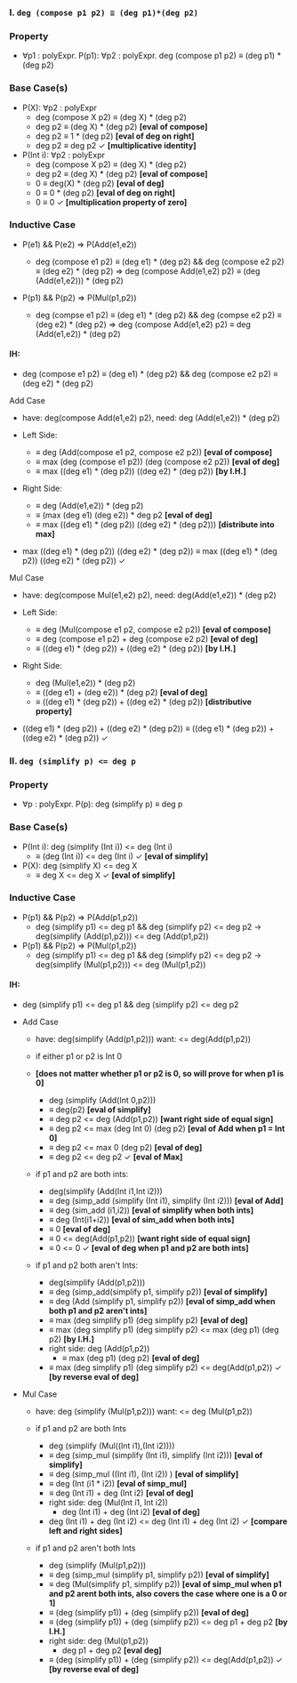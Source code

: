 ### I. ``deg (compose p1 p2) ≡ (deg p1)*(deg p2)``
### Property
+ ∀p1 : polyExpr. P(p1): ∀p2 : polyExpr. deg (compose p1 p2) ≡ (deg p1) * (deg p2)


### Base Case(s)
+ P(X): ∀p2 : polyExpr
  + deg (compose X p2) ≡ (deg X) * (deg p2)
  + deg p2 ≡ (deg X) * (deg p2) **[eval of compose]**
  + deg p2 ≡ 1 * (deg p2) **[eval of deg on right]**
  + deg p2 ≡ deg p2 ✓ **[multiplicative identity]**
+ P(Int i): ∀p2 : polyExpr
  + deg (compose X p2) ≡ (deg X) * (deg p2)
  + deg p2 ≡ (deg X) * (deg p2) **[eval of compose]**
  + 0 ≡ deg(X) * (deg p2) **[eval of deg]**
  + 0 ≡ 0 * (deg p2) **[eval of deg on right]**
  + 0 ≡ 0 ✓ **[multiplication property of zero]**

### Inductive Case
+ P(e1) && P(e2) => P(Add(e1,e2))
  + deg (compose e1 p2) ≡ (deg e1) * (deg p2) && deg (compose e2 p2) ≡ (deg e2) * (deg p2) => deg (compose Add(e1,e2) p2) ≡ (deg (Add(e1,e2))) * (deg p2)  

+ P(p1) && P(p2) => P(Mul(p1,p2))
  + deg (compse e1 p2) ≡ (deg e1) * (deg p2) && deg (compse e2 p2) ≡ (deg e2) * (deg p2) => deg (compose Add(e1,e2) p2) ≡ deg (Add(e1,e2)) * (deg p2)

#### IH:
+ deg (compose e1 p2) ≡ (deg e1) * (deg p2) && deg (compose e2 p2) ≡ (deg e2) * (deg p2)

Add Case
+ have: deg(compose Add(e1,e2) p2), need: deg (Add(e1,e2)) * (deg p2)

+ Left Side:
  + ≡ deg (Add(compose e1 p2, compose e2 p2))  **[eval of compose]**
  + ≡ max (deg (compose e1 p2)) (deg (compose e2 p2))  **[eval of deg]**
  + ≡ max ((deg e1) * (deg p2)) ((deg e2) * (deg p2)) **[by I.H.]**
+ Right Side:
  + ≡ deg (Add(e1,e2)) * (deg p2)
  + ≡ (max (deg e1) (deg e2)) * deg p2 **[eval of deg]**
  + ≡ max ((deg e1) * (deg p2)) ((deg e2) * (deg p2))) **[distribute into max]**

+ max ((deg e1) * (deg p2)) ((deg e2) * (deg p2)) ≡ max ((deg e1) * (deg p2)) ((deg e2) * (deg p2)) ✓

Mul Case
+ have: deg(compose Mul(e1,e2) p2), need: deg(Add(e1,e2)) * (deg p2)

+ Left Side:
  + ≡ deg (Mul(compose e1 p2, compose e2 p2)) **[eval of compose]**
  + ≡ deg (compose e1 p2) + deg (compose e2 p2) **[eval of deg]**
  + ≡ ((deg e1) * (deg p2)) + ((deg e2) * (deg p2)) **[by I.H.]**
+ Right Side:
  + deg (Mul(e1,e2)) *  (deg p2)
  + ≡ ((deg e1) + (deg e2)) * (deg p2) **[eval of deg]**
  + ≡ ((deg e1) * (deg p2)) + ((deg e2) * (deg p2)) **[distributive property]**

+ ((deg e1) * (deg p2)) + ((deg e2) * (deg p2)) ≡ ((deg e1) * (deg p2)) + ((deg e2) * (deg p2)) ✓

### II. ``deg (simplify p) <= deg p``
### Property
+  ∀p : polyExpr. P(p): deg (simplify p) ≡ deg p


### Base Case(s)
+ P(Int i): deg (simplify (Int i)) <= deg (Int i)
  + ≡ (deg (Int i)) <= deg (Int i) ✓ **[eval of simplify]**
+ P(X):  deg (simplify X) <= deg X
  + ≡ deg X <= deg X ✓ **[eval of simplify]**

### Inductive Case
+ P(p1) && P(p2) => P(Add(p1,p2))
  + deg (simplify p1) <= deg p1 && deg (simplify p2) <= deg p2 -> deg(simplify (Add(p1,p2))) <= deg (Add(p1,p2))
+ P(p1) && P(p2) => P(Mul(p1,p2))
  + deg (simplify p1) <= deg p1 && deg (simplify p2) <= deg p2 -> deg(simplify (Mul(p1,p2))) <= deg (Mul(p1,p2))

#### IH:
+ deg (simplify p1) <= deg p1 && deg (simplify p2) <= deg p2

+ Add Case
  + have: deg(simplify (Add(p1,p2))) want: <= deg(Add(p1,p2))

  + if either p1 or p2 is Int 0
  + **[does not matter whether p1 or p2 is 0, so will prove for when p1 is 0]**
    + deg (simplify (Add(Int 0,p2)))
    + ≡ deg(p2) **[eval of simplify]**
    + ≡ deg p2 <= deg (Add(p1,p2)) **[want right side of equal sign]**
    + ≡ deg p2 <= max (deg Int 0) (deg p2) **[eval of Add when p1 = Int 0]**
    + ≡ deg p2 <= max 0 (deg p2) **[eval of deg]**
    + ≡ deg p2 <= deg p2 ✓ **[eval of Max]**

  + if p1 and p2 are both ints:
    + deg(simplify (Add(Int i1,Int i2)))
    + ≡ deg (simp_add (simplify (Int i1), simplify (Int i2))) **[eval of Add]**
    + ≡ deg (sim_add (i1,i2)) **[eval of simplify when both ints]**
    + ≡ deg (Int(i1+i2)) **[eval of sim_add when both ints]**
    + ≡ 0 **[eval of deg]**
    + ≡ 0 <= deg(Add(p1,p2)) **[want right side of equal sign]**
    + ≡ 0 <= 0 ✓ **[eval of deg when p1 and p2 are both ints]**

  + if p1 and p2 both aren't Ints:
    + deg(simplify (Add(p1,p2)))
    + ≡ deg (simp_add(simplify p1, simplify p2)) **[eval of simplify]**
    + ≡ deg (Add (simplify p1, simplify p2)) **[eval of simp_add when both p1 and p2 aren't ints]**
    + ≡ max (deg simplify p1) (deg simplify p2) **[eval of deg]**
    + ≡ max (deg simplify p1) (deg simplify p2) <= max (deg p1) (deg p2)  **[by I.H.]**
    + right side: deg (Add(p1,p2))
      + ≡ max (deg p1) (deg p2) **[eval of deg]**
    + ≡ max (deg simplify p1) (deg simplify p2) <= deg(Add(p1,p2)) ✓ **[by reverse eval of deg]**

+ Mul Case
  + have: deg (simplify (Mul(p1,p2))) want: <= deg (Mul(p1,p2))

  + if p1 and p2 are both Ints
    + deg (simplify (Mul((Int i1),(Int i2))))
    + ≡ deg (simp_mul (simplify (Int i1), simplify (Int i2))) **[eval of simplify]**
    + ≡ deg (simp_mul ((Int i1), (Int i2)) ) **[eval of simplify]**
    + ≡ deg (Int (i1 * i2)) **[eval of simp_mul]**
    + ≡ deg (Int i1) + deg (Int i2) **[eval of deg]**
    + right side: deg (Mul(Int i1, Int i2))
      + deg (Int i1) + deg (Int i2) **[eval of deg]**
    + deg (Int i1) + deg (Int i2) <= deg (Int i1) + deg (Int i2) ✓ **[compare left and right sides]**

  + if p1 and p2 aren't both Ints
    + deg (simplify (Mul(p1,p2)))
    + ≡ deg (simp_mul (simplify p1, simplify p2)) **[eval of simplify]**
    + ≡ deg (Mul(simplify p1, simplify p2)) **[eval of simp_mul when p1 and p2 arent both ints, also covers the case where one is a 0 or 1]**
    + ≡ (deg (simplify p1)) + (deg (simplify p2)) **[eval of deg]**
    + ≡ (deg (simplify p1)) + (deg (simplify p2)) <= deg p1 + deg p2 **[by I.H.]**
    + right side: deg (Mul(p1,p2))
      + deg p1 + deg p2 **[eval deg]**
    + ≡ (deg (simplify p1)) + (deg (simplify p2)) <= deg(Add(p1,p2)) ✓ **[by reverse eval of deg]**
